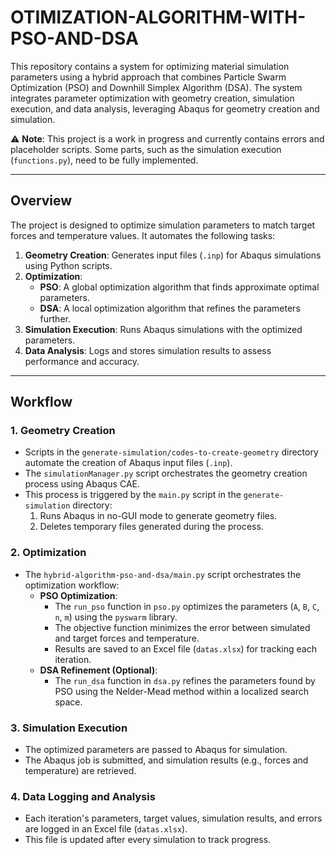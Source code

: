 # OTIMIZATION-ALGORITHM-WITH-PSO-AND-DSA

This repository contains a system for optimizing material simulation parameters using a hybrid approach that combines Particle Swarm Optimization (PSO) and Downhill Simplex Algorithm (DSA). The system integrates parameter optimization with geometry creation, simulation execution, and data analysis, leveraging Abaqus for geometry creation and simulation.

⚠ **Note**: This project is a work in progress and currently contains errors and placeholder scripts. Some parts, such as the simulation execution (`functions.py`), need to be fully implemented.

---

## Overview

The project is designed to optimize simulation parameters to match target forces and temperature values. It automates the following tasks:

1. **Geometry Creation**: Generates input files (`.inp`) for Abaqus simulations using Python scripts.
2. **Optimization**:
   - **PSO**: A global optimization algorithm that finds approximate optimal parameters.
   - **DSA**: A local optimization algorithm that refines the parameters further.
3. **Simulation Execution**: Runs Abaqus simulations with the optimized parameters.
4. **Data Analysis**: Logs and stores simulation results to assess performance and accuracy.

---

## Workflow

### 1. **Geometry Creation**
- Scripts in the `generate-simulation/codes-to-create-geometry` directory automate the creation of Abaqus input files (`.inp`).
- The `simulationManager.py` script orchestrates the geometry creation process using Abaqus CAE.
- This process is triggered by the `main.py` script in the `generate-simulation` directory:
  1. Runs Abaqus in no-GUI mode to generate geometry files.
  2. Deletes temporary files generated during the process.

### 2. **Optimization**
- The `hybrid-algorithm-pso-and-dsa/main.py` script orchestrates the optimization workflow:
  - **PSO Optimization**:
    - The `run_pso` function in `pso.py` optimizes the parameters (`A`, `B`, `C`, `n`, `m`) using the `pyswarm` library.
    - The objective function minimizes the error between simulated and target forces and temperature.
    - Results are saved to an Excel file (`datas.xlsx`) for tracking each iteration.
  - **DSA Refinement (Optional)**:
    - The `run_dsa` function in `dsa.py` refines the parameters found by PSO using the Nelder-Mead method within a localized search space.

### 3. **Simulation Execution**
- The optimized parameters are passed to Abaqus for simulation.
- The Abaqus job is submitted, and simulation results (e.g., forces and temperature) are retrieved.

### 4. **Data Logging and Analysis**
- Each iteration's parameters, target values, simulation results, and errors are logged in an Excel file (`datas.xlsx`).
- This file is updated after every simulation to track progress.
